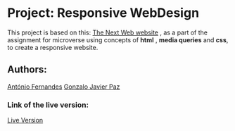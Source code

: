 # Project: Responsive WebDesign
This project is based on this: [The Next Web website](https://thenextweb.com/) , as a part of the assignment for microverse using concepts of **html** , **media queries** and **css**, to create a responsive website.
## Authors:
[António Fernandes](http://github.com/trox115)
[Gonzalo Javier Paz](http://github.com/gonjavi)
### Link of the live version:
[Live Version](https://raw.githack.com/trox115/thenextweb/development/index.html)